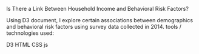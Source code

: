 Is There a Link Between Household Income and Behavioral Risk Factors?

Using D3 document, I explore certain associations between demographics and behavioral risk factors using survey data collected in 2014.
tools / technologies used:

D3
HTML
CSS
js
